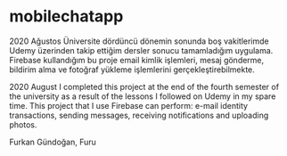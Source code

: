 # mobilechatapp

2020 Ağustos 
Üniversite dördüncü dönemin sonunda boş vakitlerimde Udemy üzerinden takip ettiğim dersler sonucu tamamladığım uygulama.
Firebase kullandığım bu proje email kimlik işlemleri, mesaj gönderme, bildirim alma
ve fotoğraf yükleme işlemlerini gerçekleştirebilmekte.

2020 August
I completed this project at the end of the fourth semester of the university 
as a result of the lessons I followed on Udemy in my spare time.
This project that I use Firebase can perform: e-mail identity transactions,
sending messages, receiving notifications and uploading photos.

Furkan Gündoğan, Furu


